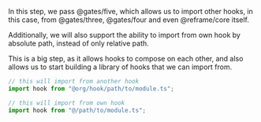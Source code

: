 In this step, we pass @gates/five, which allows us to import other hooks, in
this case, from @gates/three, @gates/four and even @reframe/core itself.

Additionally, we will also support the ability to import from own hook by
absolute path, instead of only relative path.

This is a big step, as it allows hooks to compose on each other, and also allows
us to start building a library of hooks that we can import from.

```ts
// this will import from another hook
import hook from "@org/hook/path/to/module.ts";

// this will import from own hook
import hook from "@/path/to/module.ts";
```
